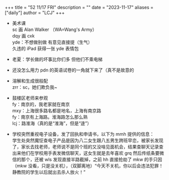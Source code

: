 +++
title = "52 11/17 FRI"
description = ""
date = "2023-11-17"
aliases = ["daily"]
author = "LCJ"
+++

- 美术课  
sc 画 Alan Walker （WA=Wang's Army）  
dqy 画 cxk  
yde：不想做别做 有意见直接提（生气）  
久违的 iPad 获得一张 yde 表情包

- 老夏：学长做的坏事比你们多 但他们不乘电梯

- 还没怎么用力 pdn 的英语试卷的一角就下来了（真不是故意的

- 溶解和生成很般配  
zrr：sc，她们欺负我~

- 鼓楼区老师来参观  
fy：南京的，我老家就在南京  
mxy：上海很多路名都是地名，上海有南京路  
fy：南京有上海路。淮海路怎么那么熟  
lcj：路淮海（真的是“淮海”，但是“逯”）

- 学校突然重视电子设备，发了回执和申请书，以下为 mmh 提供的信息：  
学生处突然魔怔查电子产品是因为八二女生跟八五男生跨班早恋，被家长发现了，家长去找老师，老师说不是同个班的又没啥见面机会，结果查聊天记录查出来他们在学校用手表发微信聊天，这女生就是去年喜欢 grq 然后传纸条要微信的那个，还被 wls 发现直接半路截掉，之前 hh 直接抢劫了 mkw 的手只因（mkw 没看，只是没关机），（双脚离地）“今天不关机，你以后会违法犯罪！静教院的学生以后就出去杀人放火！”